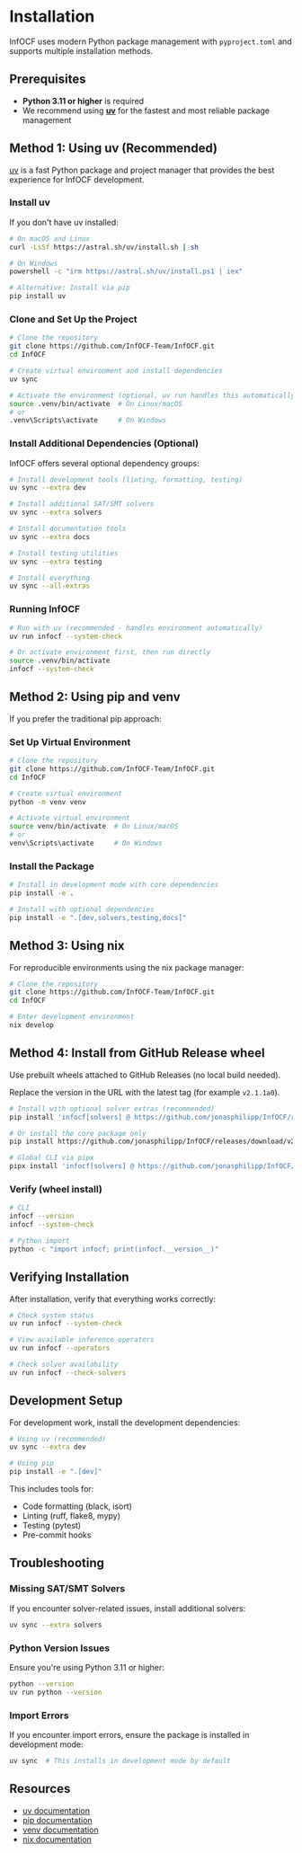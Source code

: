 # Installation

InfOCF uses modern Python package management with `pyproject.toml` and supports multiple installation methods.

## Prerequisites

- **Python 3.11 or higher** is required
- We recommend using **[uv](https://docs.astral.sh/uv/)** for the fastest and most reliable package management

## Method 1: Using uv (Recommended)

[uv](https://docs.astral.sh/uv/) is a fast Python package and project manager that provides the best experience for InfOCF development.

### Install uv

If you don't have uv installed:

```bash
# On macOS and Linux
curl -LsSf https://astral.sh/uv/install.sh | sh

# On Windows
powershell -c "irm https://astral.sh/uv/install.ps1 | iex"

# Alternative: Install via pip
pip install uv
```

### Clone and Set Up the Project

```bash
# Clone the repository
git clone https://github.com/InfOCF-Team/InfOCF.git
cd InfOCF

# Create virtual environment and install dependencies
uv sync

# Activate the environment (optional, uv run handles this automatically)
source .venv/bin/activate  # On Linux/macOS
# or
.venv\Scripts\activate     # On Windows
```

### Install Additional Dependencies (Optional)

InfOCF offers several optional dependency groups:

```bash
# Install development tools (linting, formatting, testing)
uv sync --extra dev

# Install additional SAT/SMT solvers
uv sync --extra solvers

# Install documentation tools
uv sync --extra docs

# Install testing utilities
uv sync --extra testing

# Install everything
uv sync --all-extras
```

### Running InfOCF

```bash
# Run with uv (recommended - handles environment automatically)
uv run infocf --system-check

# Or activate environment first, then run directly
source .venv/bin/activate
infocf --system-check
```

## Method 2: Using pip and venv

If you prefer the traditional pip approach:

### Set Up Virtual Environment

```bash
# Clone the repository
git clone https://github.com/InfOCF-Team/InfOCF.git
cd InfOCF

# Create virtual environment
python -m venv venv

# Activate virtual environment
source venv/bin/activate  # On Linux/macOS
# or
venv\Scripts\activate     # On Windows
```

### Install the Package

```bash
# Install in development mode with core dependencies
pip install -e .

# Install with optional dependencies
pip install -e ".[dev,solvers,testing,docs]"
```

## Method 3: Using nix

For reproducible environments using the nix package manager:

```bash
# Clone the repository
git clone https://github.com/InfOCF-Team/InfOCF.git
cd InfOCF

# Enter development environment
nix develop
```

## Method 4: Install from GitHub Release wheel

Use prebuilt wheels attached to GitHub Releases (no local build needed).

Replace the version in the URL with the latest tag (for example `v2.1.1a0`).

```bash
# Install with optional solver extras (recommended)
pip install 'infocf[solvers] @ https://github.com/jonasphilipp/InfOCF/releases/download/v2.1.1a0/infocf-2.1.1a0-py3-none-any.whl'

# Or install the core package only
pip install https://github.com/jonasphilipp/InfOCF/releases/download/v2.1.1a0/infocf-2.1.1a0-py3-none-any.whl

# Global CLI via pipx
pipx install 'infocf[solvers] @ https://github.com/jonasphilipp/InfOCF/releases/download/v2.1.1a0/infocf-2.1.1a0-py3-none-any.whl'
```

### Verify (wheel install)

```bash
# CLI
infocf --version
infocf --system-check

# Python import
python -c "import infocf; print(infocf.__version__)"
```

## Verifying Installation

After installation, verify that everything works correctly:

```bash
# Check system status
uv run infocf --system-check

# View available inference operators
uv run infocf --operators

# Check solver availability
uv run infocf --check-solvers
```

## Development Setup

For development work, install the development dependencies:

```bash
# Using uv (recommended)
uv sync --extra dev

# Using pip
pip install -e ".[dev]"
```

This includes tools for:
- Code formatting (black, isort)
- Linting (ruff, flake8, mypy)
- Testing (pytest)
- Pre-commit hooks

## Troubleshooting

### Missing SAT/SMT Solvers

If you encounter solver-related issues, install additional solvers:

```bash
uv sync --extra solvers
```

### Python Version Issues

Ensure you're using Python 3.11 or higher:

```bash
python --version
uv run python --version
```

### Import Errors

If you encounter import errors, ensure the package is installed in development mode:

```bash
uv sync  # This installs in development mode by default
```

## Resources

- [uv documentation](https://docs.astral.sh/uv/)
- [pip documentation](https://pypi.org/project/pip/)
- [venv documentation](https://docs.python.org/3/library/venv.html)
- [nix documentation](https://nixos.org/learn.html)
